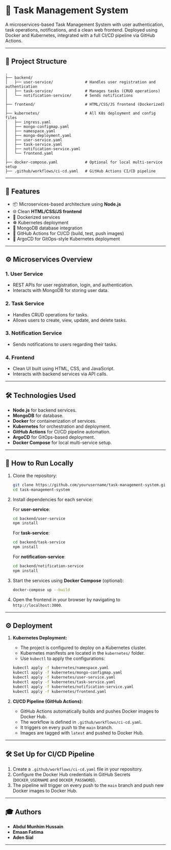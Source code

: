 
# 📝 Task Management System

A microservices-based Task Management System with user authentication, task operations, notifications, and a clean web frontend. Deployed using Docker and Kubernetes, integrated with a full CI/CD pipeline via GitHub Actions.

---

## 📁 Project Structure

```
.
├── backend/
│   ├── user-service/              # Handles user registration and authentication
│   ├── task-service/              # Manages tasks (CRUD operations)
│   └── notification-service/      # Sends notifications
│
├── frontend/                      # HTML/CSS/JS frontend (Dockerized)
│
├── kubernetes/                    # All K8s deployment and config files
│   ├── ingress.yaml
│   ├── mongo-configmap.yaml
│   ├── namespace.yaml
│   ├── mongo-deployment.yaml
│   ├── user-service.yaml
│   ├── task-service.yaml
│   ├── notification-service.yaml
│   └── frontend.yaml
│
├── docker-compose.yaml            # Optional for local multi-service setup
├── .github/workflows/ci-cd.yaml   # GitHub Actions CI/CD pipeline
```

---

## 🚀 Features

- 📦 Microservices-based architecture using **Node.js**
- 🌐 Clean **HTML/CSS/JS frontend**
- 🐳 Dockerized services
- ☸️ Kubernetes deployment
- 🔐 MongoDB database integration
- 🔄 GitHub Actions for CI/CD (build, test, push images)
- 🚢 ArgoCD for GitOps-style Kubernetes deployment

---

## ⚙️ Microservices Overview

### 1. User Service
- REST APIs for user registration, login, and authentication.
- Interacts with MongoDB for storing user data.

### 2. Task Service
- Handles CRUD operations for tasks.
- Allows users to create, view, update, and delete tasks.

### 3. Notification Service
- Sends notifications to users regarding their tasks.

### 4. Frontend
- Clean UI built using HTML, CSS, and JavaScript.
- Interacts with backend services via API calls.

---

## 🛠️ Technologies Used

- **Node.js** for backend services.
- **MongoDB** for database.
- **Docker** for containerization of services.
- **Kubernetes** for orchestration and deployment.
- **GitHub Actions** for CI/CD pipeline automation.
- **ArgoCD** for GitOps-based deployment.
- **Docker Compose** for local multi-service setup.

---

## 📝 How to Run Locally

1. Clone the repository:

   ```bash
   git clone https://github.com/yourusername/task-management-system.git
   cd task-management-system
   ```

2. Install dependencies for each service:

   For **user-service**:

   ```bash
   cd backend/user-service
   npm install
   ```

   For **task-service**:

   ```bash
   cd backend/task-service
   npm install
   ```

   For **notification-service**:

   ```bash
   cd backend/notification-service
   npm install
   ```

3. Start the services using **Docker Compose** (optional):

   ```bash
   docker-compose up --build
   ```

4. Open the frontend in your browser by navigating to `http://localhost:3000`.

---

## ⚙️ Deployment

1. **Kubernetes Deployment:**
   - The project is configured to deploy on a Kubernetes cluster.
   - Kubernetes manifests are located in the `kubernetes/` folder.
   - Use `kubectl` to apply the configurations:
   
   ```bash
   kubectl apply -f kubernetes/namespace.yaml
   kubectl apply -f kubernetes/mongo-configmap.yaml
   kubectl apply -f kubernetes/user-service.yaml
   kubectl apply -f kubernetes/task-service.yaml
   kubectl apply -f kubernetes/notification-service.yaml
   kubectl apply -f kubernetes/frontend.yaml
   ```

2. **CI/CD Pipeline (GitHub Actions):**
   - GitHub Actions automatically builds and pushes Docker images to Docker Hub.
   - The workflow is defined in `.github/workflows/ci-cd.yaml`.
   - It triggers on every push to the `main` branch.
   - Images are tagged with `latest` and pushed to Docker Hub.

---

## 🛠️ Set Up for CI/CD Pipeline

1. Create a `.github/workflows/ci-cd.yaml` file in your repository.
2. Configure the Docker Hub credentials in GitHub Secrets (`DOCKER_USERNAME` and `DOCKER_PASSWORD`).
3. The pipeline will trigger on every push to the `main` branch and push new Docker images to Docker Hub.

---

## 🎓 Authors

- **Abdul Munhim Hussain**
- **Emaan Fatima**
- **Aden Sial**

---
